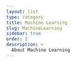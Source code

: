 ```yaml
---
layout: list
type: category
title: Machine Learning
slug: MachineLearning
sidebar: true
order: 2
description: >
  About Machine Learning
---
```

